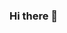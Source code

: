 ### Hi there 👋

<!--
**bellafratantonio/bellafratantonio** is a ✨ _special_ ✨ repository because its `README.md` (this file) appears on your GitHub profile.

Here are some ideas to get you started:

- 🔭 I’m currently working on a CS1200 assignment 
- 🌱 I’m currently learning fundimentals of computer science
- 🤔 I’m looking for help with my math homework
- 💬 Ask me about my favorite coffee shop
- 📫 How to reach me: instagram: @bellafratantonio
- 😄 Pronouns: she/her
- ⚡ Fun fact: I grew up on cape cod!
